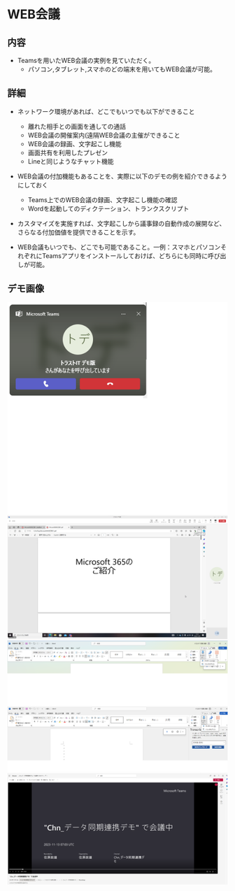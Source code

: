 # WEB会議

## 内容

- Teamsを用いたWEB会議の実例を見ていただく。
  - パソコン,タブレット,スマホのどの端末を用いてもWEB会議が可能。

## 詳細

- ネットワーク環境があれば、どこでもいつでも以下ができること
  - 離れた相手との画面を通しての通話
  - WEB会議の開催案内(遠隔WEB会議の主催ができること
  - WEB会議の録画、文字起こし機能
  - 画面共有を利用したプレゼン
  - Lineと同じようなチャット機能

- WEB会議の付加機能もあることを、実際に以下のデモの例を紹介できるようにしておく
  - Teams上でのWEB会議の録画、文字起こし機能の確認
  - Wordを起動してのディクテーション、トランクスクリプト
- カスタマイズを実施すれば、文字起こしから議事録の自動作成の展開など、さらなる付加価値を提供できることを示す。
- WEB会議もいつでも、どこでも可能であること。一例：スマホとパソコンそれぞれにTeamsアプリをインストールしておけば、どちらにも同時に呼び出しが可能。

## デモ画像

![Alt](../../7_Prj/716_M365/200_インフラサービス/10_Teams会議/TeamsWeb会議1.png)
![Alt](../../7_Prj/716_M365/200_インフラサービス/10_Teams会議/TeamsWeb会議2.png)
![Alt](../../7_Prj/716_M365/300_アプリ/71_Word/71_Word_ディクテーション1.png)
![Alt](../../7_Prj/716_M365/300_アプリ/71_Word/71_Word_トランクスクリプト1.png)
![Alt](../../7_Prj/716_M365/200_インフラサービス/10_Teams会議/TeamsWeb会議録画1.png)

